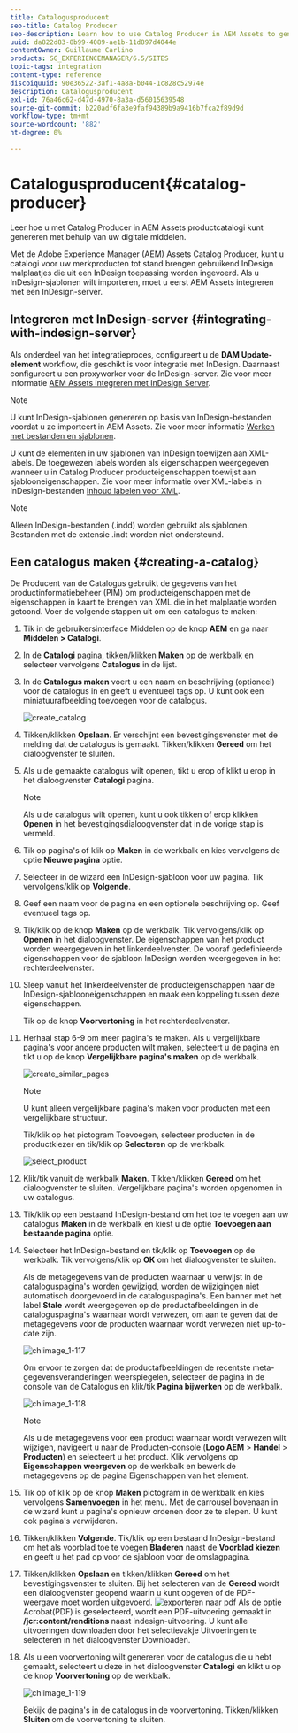 ```yaml
---
title: Catalogusproducent
seo-title: Catalog Producer
seo-description: Learn how to use Catalog Producer in AEM Assets to generate product catalogs using your digital assets.
uuid: da822d83-8b99-4089-ae1b-11d897d4044e
contentOwner: Guillaume Carlino
products: SG_EXPERIENCEMANAGER/6.5/SITES
topic-tags: integration
content-type: reference
discoiquuid: 90e36522-3af1-4a8a-b044-1c828c52974e
description: Catalogusproducent
exl-id: 76a46c62-d47d-4970-8a3a-d56015639548
source-git-commit: b220adf6fa3e9faf94389b9a9416b7fca2f89d9d
workflow-type: tm+mt
source-wordcount: '882'
ht-degree: 0%

---
```


# Catalogusproducent{#catalog-producer}

Leer hoe u met Catalog Producer in AEM Assets productcatalogi kunt genereren met behulp van uw digitale middelen.

Met de Adobe Experience Manager (AEM) Assets Catalog Producer, kunt u catalogi voor uw merkproducten tot stand brengen gebruikend InDesign malplaatjes die uit een InDesign toepassing worden ingevoerd. Als u InDesign-sjablonen wilt importeren, moet u eerst AEM Assets integreren met een InDesign-server.

## Integreren met InDesign-server {#integrating-with-indesign-server}

Als onderdeel van het integratieproces, configureert u de **DAM Update-element** workflow, die geschikt is voor integratie met InDesign. Daarnaast configureert u een proxyworker voor de InDesign-server. Zie voor meer informatie [AEM Assets integreren met InDesign Server](/help/assets/indesign.md).

>[!NOTE]
>
>U kunt InDesign-sjablonen genereren op basis van InDesign-bestanden voordat u ze importeert in AEM Assets. Zie voor meer informatie [Werken met bestanden en sjablonen](https://helpx.adobe.com/indesign/using/files-templates.html).
>
>U kunt de elementen in uw sjablonen van InDesign toewijzen aan XML-labels. De toegewezen labels worden als eigenschappen weergegeven wanneer u in Catalog Producer producteigenschappen toewijst aan sjablooneigenschappen. Zie voor meer informatie over XML-labels in InDesign-bestanden [Inhoud labelen voor XML](https://helpx.adobe.com/indesign/using/tagging-content-xml.html).

>[!NOTE]
>
>Alleen InDesign-bestanden (.indd) worden gebruikt als sjablonen. Bestanden met de extensie .indt worden niet ondersteund.

## Een catalogus maken {#creating-a-catalog}

De Producent van de Catalogus gebruikt de gegevens van het productinformatiebeheer (PIM) om producteigenschappen met de eigenschappen in kaart te brengen van XML die in het malplaatje worden getoond. Voer de volgende stappen uit om een catalogus te maken:

1. Tik in de gebruikersinterface Middelen op de knop **AEM** en ga naar **Middelen > Catalogi**.
1. In de **Catalogi** pagina, tikken/klikken **Maken** op de werkbalk en selecteer vervolgens **Catalogus** in de lijst.
1. In de **Catalogus maken** voert u een naam en beschrijving (optioneel) voor de catalogus in en geeft u eventueel tags op. U kunt ook een miniatuurafbeelding toevoegen voor de catalogus.

   ![create_catalog](assets/create_catalog.png)

1. Tikken/klikken **Opslaan**. Er verschijnt een bevestigingsvenster met de melding dat de catalogus is gemaakt. Tikken/klikken **Gereed** om het dialoogvenster te sluiten.
1. Als u de gemaakte catalogus wilt openen, tikt u erop of klikt u erop in het dialoogvenster **Catalogi** pagina.

   >[!NOTE]
   >
   >Als u de catalogus wilt openen, kunt u ook tikken of erop klikken **Openen** in het bevestigingsdialoogvenster dat in de vorige stap is vermeld.

1. Tik op pagina&#39;s of klik op **Maken** in de werkbalk en kies vervolgens de optie **Nieuwe pagina** optie.
1. Selecteer in de wizard een InDesign-sjabloon voor uw pagina. Tik vervolgens/klik op **Volgende**.
1. Geef een naam voor de pagina en een optionele beschrijving op. Geef eventueel tags op.
1. Tik/klik op de knop **Maken** op de werkbalk. Tik vervolgens/klik op **Openen** in het dialoogvenster. De eigenschappen van het product worden weergegeven in het linkerdeelvenster. De vooraf gedefinieerde eigenschappen voor de sjabloon InDesign worden weergegeven in het rechterdeelvenster.
1. Sleep vanuit het linkerdeelvenster de producteigenschappen naar de InDesign-sjablooneigenschappen en maak een koppeling tussen deze eigenschappen.

   Tik op de knop **Voorvertoning** in het rechterdeelvenster.

1. Herhaal stap 6-9 om meer pagina&#39;s te maken. Als u vergelijkbare pagina&#39;s voor andere producten wilt maken, selecteert u de pagina en tikt u op de knop **Vergelijkbare pagina&#39;s maken** op de werkbalk.

   ![create_similar_pages](assets/create_similar_pages.png)

   >[!NOTE]
   >
   >U kunt alleen vergelijkbare pagina&#39;s maken voor producten met een vergelijkbare structuur.

   Tik/klik op het pictogram Toevoegen, selecteer producten in de productkiezer en tik/klik op **Selecteren** op de werkbalk.

   ![select_product](assets/select_product.png)

1. Klik/tik vanuit de werkbalk **Maken**. Tikken/klikken **Gereed** om het dialoogvenster te sluiten. Vergelijkbare pagina&#39;s worden opgenomen in uw catalogus.
1. Tik/klik op een bestaand InDesign-bestand om het toe te voegen aan uw catalogus **Maken** in de werkbalk en kiest u de optie **Toevoegen aan bestaande pagina** optie.
1. Selecteer het InDesign-bestand en tik/klik op **Toevoegen** op de werkbalk. Tik vervolgens/klik op **OK** om het dialoogvenster te sluiten.

   Als de metagegevens van de producten waarnaar u verwijst in de cataloguspagina&#39;s worden gewijzigd, worden de wijzigingen niet automatisch doorgevoerd in de cataloguspagina&#39;s. Een banner met het label **Stale** wordt weergegeven op de productafbeeldingen in de cataloguspagina&#39;s waarnaar wordt verwezen, om aan te geven dat de metagegevens voor de producten waarnaar wordt verwezen niet up-to-date zijn.

   ![chlimage_1-117](assets/chlimage_1-117a.png)

   Om ervoor te zorgen dat de productafbeeldingen de recentste meta-gegevensveranderingen weerspiegelen, selecteer de pagina in de console van de Catalogus en klik/tik **Pagina bijwerken** op de werkbalk.

   ![chlimage_1-118](assets/chlimage_1-118a.png)

   >[!NOTE]
   >
   >Als u de metagegevens voor een product waarnaar wordt verwezen wilt wijzigen, navigeert u naar de Producten-console (**Logo AEM** > **Handel** > **Producten**) en selecteert u het product. Klik vervolgens op **Eigenschappen weergeven** op de werkbalk en bewerk de metagegevens op de pagina Eigenschappen van het element.

1. Tik op of klik op de knop **Maken** pictogram in de werkbalk en kies vervolgens **Samenvoegen** in het menu. Met de carrousel bovenaan in de wizard kunt u pagina&#39;s opnieuw ordenen door ze te slepen. U kunt ook pagina&#39;s verwijderen.

1. Tikken/klikken **Volgende**. Tik/klik op een bestaand InDesign-bestand om het als voorblad toe te voegen **Bladeren** naast de **Voorblad kiezen** en geeft u het pad op voor de sjabloon voor de omslagpagina.
1. Tikken/klikken **Opslaan** en tikken/klikken **Gereed** om het bevestigingsvenster te sluiten.
Bij het selecteren van de **Gereed** wordt een dialoogvenster geopend waarin u kunt opgeven of de PDF-weergave moet worden uitgevoerd.
   ![exporteren naar pdf](assets/CatalogPDF.png)
Als de optie Acrobat(PDF) is geselecteerd, wordt een PDF-uitvoering gemaakt in  **/jcr:content/renditions** naast indesign-uitvoering. U kunt alle uitvoeringen downloaden door het selectievakje Uitvoeringen te selecteren in het dialoogvenster Downloaden.

1. Als u een voorvertoning wilt genereren voor de catalogus die u hebt gemaakt, selecteert u deze in het dialoogvenster **Catalogi** en klikt u op de knop **Voorvertoning** op de werkbalk.

   ![chlimage_1-119](assets/chlimage_1-119a.png)

   Bekijk de pagina&#39;s in de catalogus in de voorvertoning. Tikken/klikken **Sluiten** om de voorvertoning te sluiten.

